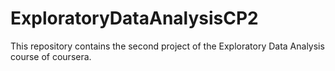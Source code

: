 # ExploratoryDataAnalysisCP2
This repository contains the second project of the Exploratory Data Analysis course of coursera.
